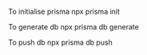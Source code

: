 To initialise prisma
npx prisma init

To generate db
npx prisma db generate

To push db
npx prisma db push
